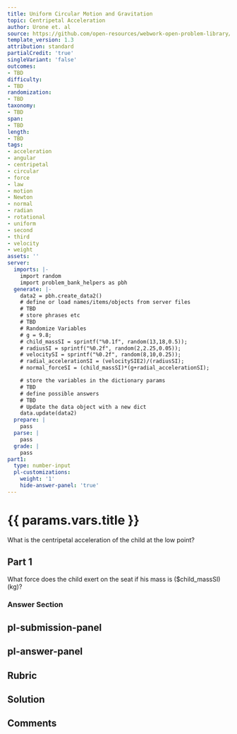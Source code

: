 ```yaml
---
title: Uniform Circular Motion and Gravitation
topic: Centripetal Acceleration
author: Urone et. al
source: https://github.com/open-resources/webwork-open-problem-library/tree/master/Contrib/BrockPhysics/College_Physics_Urone/6.Uniform_Circular_Motion_and_Gravitation/Centripetal_Acceleration/NU_U17-06-02-013.pg
template_version: 1.3
attribution: standard
partialCredit: 'true'
singleVariant: 'false'
outcomes:
- TBD
difficulty:
- TBD
randomization:
- TBD
taxonomy:
- TBD
span:
- TBD
length:
- TBD
tags:
- acceleration
- angular
- centripetal
- circular
- force
- law
- motion
- Newton
- normal
- radian
- rotational
- uniform
- second
- third
- velocity
- weight
assets: ''
server:
  imports: |-
    import random
    import problem_bank_helpers as pbh
  generate: |-
    data2 = pbh.create_data2()
    # define or load names/items/objects from server files
    # TBD
    # store phrases etc
    # TBD
    # Randomize Variables
    # g = 9.8;
    # child_massSI = sprintf("%0.1f", random(13,18,0.5));
    # radiusSI = sprintf("%0.2f", random(2,2.25,0.05));
    # velocitySI = sprintf("%0.2f", random(8,10,0.25));
    # radial_accelerationSI = (velocitySIE2)/(radiusSI);
    # normal_forceSI = (child_massSI)*(g+radial_accelerationSI);

    # store the variables in the dictionary params
    # TBD
    # define possible answers
    # TBD
    # Update the data object with a new dict
    data.update(data2)
  prepare: |
    pass
  parse: |
    pass
  grade: |
    pass
part1:
  type: number-input
  pl-customizations:
    weight: '1'
    hide-answer-panel: 'true'
---
```


# {{ params.vars.title }} 


What is the centripetal acceleration of the child at the low point?

## Part 1 
What force does the child exert on the seat if his mass is ($child_massSI) (kg)? 


 ### Answer Section


## pl-submission-panel 


## pl-answer-panel 


## Rubric 


## Solution 


## Comments 


